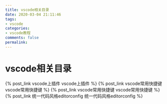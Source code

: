 ```yaml
---
title: vscode相关目录
date: 2020-03-04 21:11:46
tags:
- vscode
categories:
- vscode教程
comments: false
permalink:
---
```


# vscode相关目录

{% post_link vscode上插件 vscode上插件 %}
{% post_link vscode常用快捷键 vscode常用快捷键 %}
{% post_link vscode常用快捷键 vscode常用快捷键 %}
{% post_link 统一代码风格editorconfig 统一代码风格editorconfig %}
